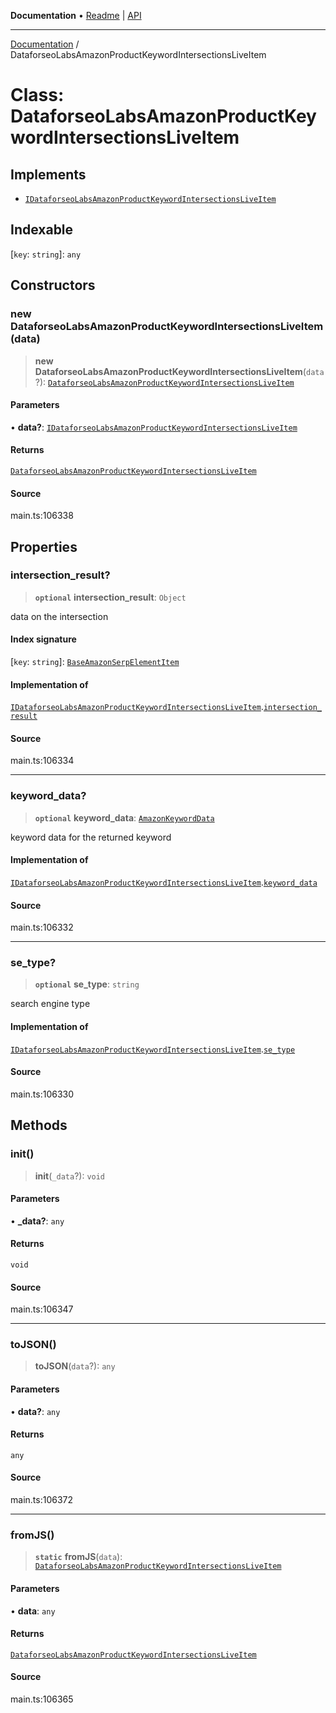 **Documentation** • [Readme](../README.md) \| [API](../globals.md)

***

[Documentation](../README.md) / DataforseoLabsAmazonProductKeywordIntersectionsLiveItem

# Class: DataforseoLabsAmazonProductKeywordIntersectionsLiveItem

## Implements

- [`IDataforseoLabsAmazonProductKeywordIntersectionsLiveItem`](../interfaces/IDataforseoLabsAmazonProductKeywordIntersectionsLiveItem.md)

## Indexable

 \[`key`: `string`\]: `any`

## Constructors

### new DataforseoLabsAmazonProductKeywordIntersectionsLiveItem(data)

> **new DataforseoLabsAmazonProductKeywordIntersectionsLiveItem**(`data`?): [`DataforseoLabsAmazonProductKeywordIntersectionsLiveItem`](DataforseoLabsAmazonProductKeywordIntersectionsLiveItem.md)

#### Parameters

• **data?**: [`IDataforseoLabsAmazonProductKeywordIntersectionsLiveItem`](../interfaces/IDataforseoLabsAmazonProductKeywordIntersectionsLiveItem.md)

#### Returns

[`DataforseoLabsAmazonProductKeywordIntersectionsLiveItem`](DataforseoLabsAmazonProductKeywordIntersectionsLiveItem.md)

#### Source

main.ts:106338

## Properties

### intersection\_result?

> **`optional`** **intersection\_result**: `Object`

data on the intersection

#### Index signature

 \[`key`: `string`\]: [`BaseAmazonSerpElementItem`](BaseAmazonSerpElementItem.md)

#### Implementation of

[`IDataforseoLabsAmazonProductKeywordIntersectionsLiveItem`](../interfaces/IDataforseoLabsAmazonProductKeywordIntersectionsLiveItem.md).[`intersection_result`](../interfaces/IDataforseoLabsAmazonProductKeywordIntersectionsLiveItem.md#intersection_result)

#### Source

main.ts:106334

***

### keyword\_data?

> **`optional`** **keyword\_data**: [`AmazonKeywordData`](AmazonKeywordData.md)

keyword data for the returned keyword

#### Implementation of

[`IDataforseoLabsAmazonProductKeywordIntersectionsLiveItem`](../interfaces/IDataforseoLabsAmazonProductKeywordIntersectionsLiveItem.md).[`keyword_data`](../interfaces/IDataforseoLabsAmazonProductKeywordIntersectionsLiveItem.md#keyword_data)

#### Source

main.ts:106332

***

### se\_type?

> **`optional`** **se\_type**: `string`

search engine type

#### Implementation of

[`IDataforseoLabsAmazonProductKeywordIntersectionsLiveItem`](../interfaces/IDataforseoLabsAmazonProductKeywordIntersectionsLiveItem.md).[`se_type`](../interfaces/IDataforseoLabsAmazonProductKeywordIntersectionsLiveItem.md#se_type)

#### Source

main.ts:106330

## Methods

### init()

> **init**(`_data`?): `void`

#### Parameters

• **\_data?**: `any`

#### Returns

`void`

#### Source

main.ts:106347

***

### toJSON()

> **toJSON**(`data`?): `any`

#### Parameters

• **data?**: `any`

#### Returns

`any`

#### Source

main.ts:106372

***

### fromJS()

> **`static`** **fromJS**(`data`): [`DataforseoLabsAmazonProductKeywordIntersectionsLiveItem`](DataforseoLabsAmazonProductKeywordIntersectionsLiveItem.md)

#### Parameters

• **data**: `any`

#### Returns

[`DataforseoLabsAmazonProductKeywordIntersectionsLiveItem`](DataforseoLabsAmazonProductKeywordIntersectionsLiveItem.md)

#### Source

main.ts:106365
